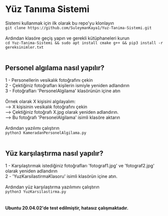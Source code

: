 # Yüz Tanıma Sistemi
Sistemi kullanmak için ilk olarak bu repo'yu klonlayın<br>
`git clone https://github.com/SuleymanKaya1/Yuz-Tanima-Sistemi.git`<br>
<br>
Ardından klasöre geçiş yapın ve gerekli kütüphaneleri kurun<br>
`cd Yuz-Tanima-Sistemi && sudo apt install cmake g++ && pip3 install -r gereksinimler.txt`<br>
<br>
## Personel algılama nasıl yapılır?<br>
1 - Personellerin vesikalık fotoğrafını çekin<br>
2 - Çektiğiniz fotoğrafları kişilerin ismiyle yeniden adlandırın<br>
3 - Fotoğrafları 'PersonelAlgilama' klasörünün içine atın<br>
<br>
Örnek olarak X kişisini algılayalım:<br>
--> X kişisinin vesikalık fotoğrafını çekin<br>
--> Çektiğiniz fotoğrafı X.jpg olarak yeniden adlandırın.<br>
--> Bu fotoğrafı 'PersonelAlgilama' isimli klasöre aktarın<br>
<br>
Ardından yazılımı çalıştırın<br>
`python3 KameradanPersonelAlgilama.py`<br>
<br>
## Yüz karşılaştırma nasıl yapılır?<br>
1 - Karşılaştırmak istediğiniz fotoğrafları 'fotograf1.jpg' ve 'fotograf2.jpg' olarak yeniden adlandırın<br>
2 - 'YuzKarsilastirmaKlasoru' isimli klasörün içine atın.<br>
<br>
Ardından yüz karşılaştırma yazılımını çalıştırın<br>
`python3 YuzKarsilastirma.py`
<br>
<br>
#### Ubuntu 20.04.02'de test edilmiştir, hatasız çalışmaktadır.
